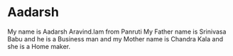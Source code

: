 # Aadarsh
My name is Aadarsh Aravind.Iam from Panruti
My Father name is Srinivasa Babu and he is a Business man and my Mother name is Chandra Kala and she is a Home maker.
